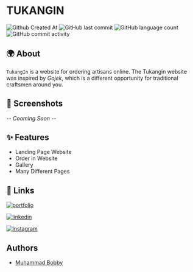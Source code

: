 
# TUKANGIN   

![Github Created At](https://img.shields.io/github/created-at/MuhammadBobby/Laundry) ![GitHub last commit](https://img.shields.io/github/last-commit/MuhammadBobby/Laundry) ![GitHub language count](https://img.shields.io/github/languages/count/MuhammadBobby/Laundry) ![GitHub commit activity](https://img.shields.io/github/commit-activity/t/MuhammadBobby/Laundry)

## 🌍 About

`TukangIn` is a website for ordering artisans online. The Tukangin website was inspired by *Gojek*, which is a different opportunity for traditional craftsmen around you.


## 📸 Screenshots

<!-- ![App Screenshot](https://via.placeholder.com/468x300?text=App+Screenshot+Here) -->
*-- Cooming Soon --*

## ✨ Features

- Landing Page Website
- Order in Website
- Gallery
- Many Different Pages


## 🔗 Links
[![portfolio](https://img.shields.io/badge/my_portfolio-000?style=for-the-badge&logo=ko-fi&logoColor=white)](https://muhammadbobby.github.io/portfolio-muhammad-bobby/)

[![linkedin](https://img.shields.io/badge/linkedin-0A66C2?style=for-the-badge&logo=linkedin&logoColor=white)](https://www.linkedin.com/in/muhammad-bobby-oktaviano-1190482ba/)

[![Instagram](https://img.shields.io/badge/instagram-1DA1F2?style=for-the-badge&logo=instagram&logoColor=white)](https://www.instagram.com/code.lab_indonesia?igsh=cGs2aGxpYm9sZGw0)


## Authors

- [Muhammad Bobby](https://github.com/MuhammadBobby)

